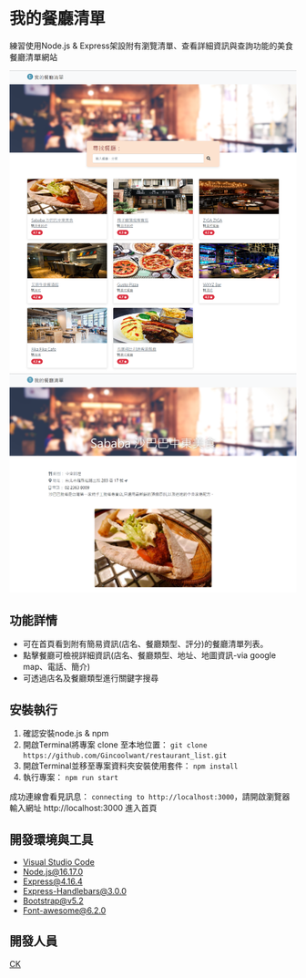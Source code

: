 # 我的餐廳清單
練習使用Node.js & Express架設附有瀏覽清單、查看詳細資訊與查詢功能的美食餐廳清單網站

![index](./public/images/index.png)
![show](./public/images/show.png)

## 功能詳情
+ 可在首頁看到附有簡易資訊(店名、餐廳類型、評分)的餐廳清單列表。
+ 點擊餐廳可檢視詳細資訊(店名、餐廳類型、地址、地圖資訊-via google map、電話、簡介)
+ 可透過店名及餐廳類型進行關鍵字搜尋

## 安裝執行
1. 確認安裝node.js & npm
2. 開啟Terminal將專案 clone 至本地位置：
`git clone https://github.com/Gincoolwant/restaurant_list.git`
3. 開啟Terminal並移至專案資料夾安裝使用套件： `npm install`
4. 執行專案： `npm run start`

成功連線會看見訊息： `connecting to http://localhost:3000`，請開啟瀏覽器輸入網址 http://localhost:3000 進入首頁


## 開發環境與工具
+ [Visual Studio Code](https://visualstudio.microsoft.com/zh-hant/)
+ [Node.js@16.17.0](https://nodejs.org/en/)
+ [Express@4.16.4](https://www.npmjs.com/package/express)
+ [Express-Handlebars@3.0.0](https://www.npmjs.com/package/express-handlebars)
+ [Bootstrap@v5.2](https://getbootstrap.com/)
+ [Font-awesome@6.2.0](https://fontawesome.com/)

## 開發人員
[CK](https://github.com/Gincoolwant)